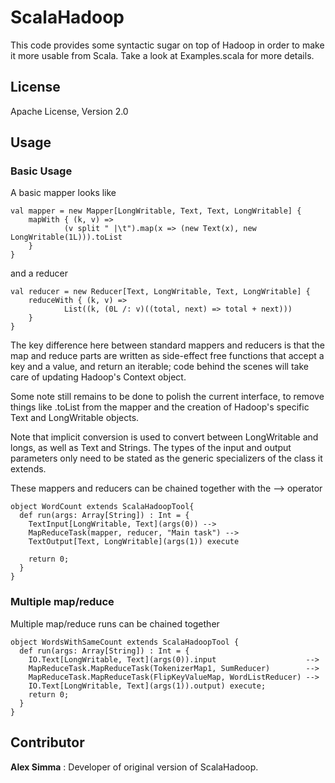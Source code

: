 # ScalaHadoop

This code provides some syntactic sugar on top of Hadoop in order to make
it more usable from Scala.  Take a look at Examples.scala for more
details.

## License
Apache License, Version 2.0

## Usage
### Basic Usage
A basic mapper looks like

    val mapper = new Mapper[LongWritable, Text, Text, LongWritable] {
		mapWith { (k, v) =>
				(v split " |\t").map(x => (new Text(x), new LongWritable(1L))).toList
		}
	}

and a reducer

    val reducer = new Reducer[Text, LongWritable, Text, LongWritable] {
		reduceWith { (k, v) =>
				List((k, (0L /: v)((total, next) => total + next)))
		}
	}

The key difference here between standard mappers and reducers is that the map and reduce parts are written as side-effect
free functions that accept a key and a value, and return an iterable; code behind the scenes will take care of
updating Hadoop's Context object.

Some note still remains to be done to polish the current interface, to remove things like .toList from the mapper and
the creation of Hadoop's specific Text and LongWritable objects.

Note that implicit conversion is used to convert between LongWritable and longs, as well as Text
and Strings.  The types of the input and output parameters only need to be stated as the
generic specializers of the class it extends.

These mappers and reducers can be chained together with the --> operator 

    object WordCount extends ScalaHadoopTool{ 
      def run(args: Array[String]) : Int = {  
        TextInput[LongWritable, Text](args(0)) -->
		MapReduceTask(mapper, reducer, "Main task") -->
		TextOutput[Text, LongWritable](args(1)) execute

        return 0;
      }
    }

### Multiple map/reduce
Multiple map/reduce runs can be chained together

    object WordsWithSameCount extends ScalaHadoopTool {
      def run(args: Array[String]) : Int = {
        IO.Text[LongWritable, Text](args(0)).input                    -->  
        MapReduceTask.MapReduceTask(TokenizerMap1, SumReducer)        -->
        MapReduceTask.MapReduceTask(FlipKeyValueMap, WordListReducer) -->
        IO.Text[LongWritable, Text](args(1)).output) execute;
        return 0;
      }
    }

## Contributor
**Alex Simma** : Developer of original version of ScalaHadoop.

